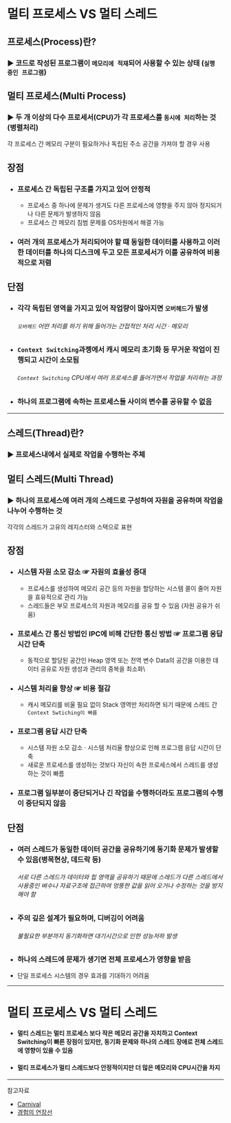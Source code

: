 # 멀티 프로세스 VS 멀티 스레드

## 프로세스(Process)란?
### ▶ 코드로 작성된 프로그램이 `메모리에 적재`되어 사용할 수 있는 상태 (`실행 중인 프로그램`)

## 멀티 프로세스(Multi Process)
### ▶ 두 개 이상의 다수 프로세서(CPU)가 각 프로세스를 `동시에 처리`하는 것(병렬처리)
각 프로세스 간 메모리 구분이 필요하거나 독립된 주소 공간을 가져야 할 경우 사용

## 장점
* ### 프로세스 간 독립된 구조를 가지고 있어 안정적
    * 프로세스 중 하나에 문제가 생겨도 다른 프로세스에 영향을 주지 않아 정지되거나 다른 문제가 발생하지 않음
    * 프로세스 간 메모리 침범 문제를 OS차원에서 해결 가능
* ### 여러 개의 프로세스가 처리되어야 할 떄 동일한 데이터를 사용하고 이러한 데이터를 하나의 디스크에 두고 모든 프로세서가 이를 공유하여 비용적으로 저렴

## 단점
* ### 각각 독립된 영역을 가지고 있어 작업량이 많아지면 `오버헤드`가 발생
  ###### `오버헤드` 어떤 처리를 하기 위해 들어가는 간접적인 처리 시간 · 메모리
* ### `Context Switching`과젱에서 캐시 메모리 초기화 등 무거운 작업이 진행되고 시간이 소모됨
  ###### `Context Switching` CPU에서 여러 프로세스를 돌어가면서 작업을 처리하는 과정
* ### 하나의 프로그램에 속하는 프로세스들 사이의 변수를 공유할 수 없음

<hr/>

## 스레드(Thread)란?
### ▶ 프로세스내에서 실제로 작업을 수행하는 주체

## 멀티 스레드(Multi Thread)
### ▶ 하나의 프로세스에 여러 개의 스레드로 구성하여 자원을 공유하며 작업을 나누어 수행하는 것
각각의 스레드가 고유의 레지스터와 스택으로 표현

## 장점
* ### 시스템 자원 소모 감소 ☞ 자원의 효율성 증대
  * 프로세스를 생성하여 메모리 공간 등의 자원을 할당하는 시스템 콜이 줄어 자원을 효유적으로 관리 가능
  * 스레드들은 부모 프로세스의 자원과 메모리를 공유 할 수 있음 (자원 공유가 쉬움)
* ### 프로세스 간 통신 방법인 IPC에 비해 간단한 통신 방법 ☞ 프로그램 응답시간 단축
  * 동적으로 할당된 공간인 Heap 영역 또는 전역 변수 Data의 공간을 이용한 데이터 공유로 자원 생성과 관리의 중복을 최소화\
* ### 시스템 처리율 향상 ☞ 비용 절감
  * 캐시 메모리를 비울 필요 없이 Stack 영역만 처리하면 되기 때문에 스레드 간 `Context Swtiching이 빠름`
* ### 프로그램 응답 시간 단축
  * 시스템 자원 소모 감소 · 시스템 처리율 향상으로 인해 프로그램 응답 시간이 단축
  * 새로운 프로세스를 생성하는 것보다 자신이 속한 프로세스에서 스레드를 생성하는 것이 빠름
* ### 프로그램 일부분이 중단되거나 긴 작업을 수행하더라도 프로그램의 수행이 중단되지 않음

## 단점
* ### 여러 스레드가 동일한 데이터 공간을 공유하기에 동기화 문제가 발생할 수 있음(병목현상, 데드락 등)
  ###### 서로 다른 스레드가 데이터와 힙 영역을 공유하기 때문에 스레드가 다른 스레드에서 사용중인 벼수나 자료구조에 접근하여 엉뚱한 값을 읽어 오거나 수정하는 것을 방지해야 함
* ### 주의 깊은 설계가 필요하며, 디버깅이 어려움
  ###### 불필요한 부분까지 동기화하면 대기시간으로 인한 성능저하 발생
* ### 하나의 스레드에 문제가 생기면 전체 프로세스가 영향을 받음
* 단일 프로세스 시스템의 경우 효과를 기대하기 어려움

<hr/>

# 멀티 프로세스 VS 멀티 스레드
* #### 멀티 스레드는 멀티 프로세스 보다 작은 메모리 공간을 자치하고 Context Switching이 빠른 장점이 있지만, 동기화 문제와 하나의 스레드 장애로 전체 스레드에 영향이 있을 수 있음
* #### 멀티 프로세스가 멀티 스레드보다 안정적이지만 더 많은 메모리와 CPU시간을 차지

<hr/>

참고자료
* [Carnival](https://carnival.tistory.com/46)
* [경험의 연장선](https://livenow14.tistory.com/67)